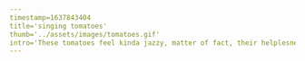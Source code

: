 ```yaml
---
timestamp=1637843404
title='singing tomatoes'
thumb='../assets/images/tomatoes.gif'
intro='These tomatoes feel kinda jazzy, matter of fact, their helplesness makes them more bluesy if anything. Anyway, they sing, or try to sing. and you can play the vibes. All good art comes from pain they say dont they?'
---
```

